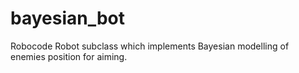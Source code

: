 # bayesian_bot
Robocode Robot subclass which implements Bayesian modelling of enemies position for aiming.
